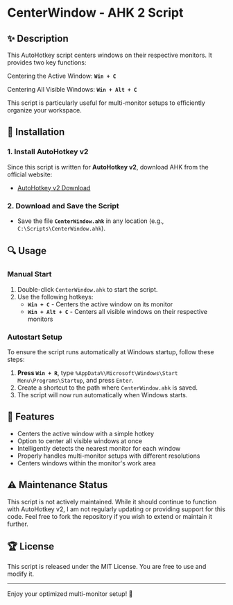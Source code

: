 # CenterWindow - AHK 2 Script

## ✨ Description

This AutoHotkey script centers windows on their respective monitors. It provides two key functions:

Centering the Active Window: **`Win + C`**

Centering All Visible Windows: **`Win + Alt + C`**

This script is particularly useful for multi-monitor setups to efficiently organize your workspace.

## 🔧 Installation

### 1. Install AutoHotkey v2

Since this script is written for **AutoHotkey v2**, download AHK from the official website:

* [AutoHotkey v2 Download](https://www.autohotkey.com/)

### 2. Download and Save the Script

* Save the file **`CenterWindow.ahk`** in any location (e.g., `C:\Scripts\CenterWindow.ahk`).

## 🔍 Usage

### Manual Start

1. Double-click `CenterWindow.ahk` to start the script.
2. Use the following hotkeys:
   * **`Win + C`** - Centers the active window on its monitor
   * **`Win + Alt + C`** - Centers all visible windows on their respective monitors

### Autostart Setup

To ensure the script runs automatically at Windows startup, follow these steps:

1. **Press `Win + R`**, type `%AppData%\Microsoft\Windows\Start Menu\Programs\Startup`, and press `Enter`.
2. Create a shortcut to the path where `CenterWindow.ahk` is saved.
3. The script will now run automatically when Windows starts.

## 🌟 Features

* Centers the active window with a simple hotkey
* Option to center all visible windows at once
* Intelligently detects the nearest monitor for each window
* Properly handles multi-monitor setups with different resolutions
* Centers windows within the monitor's work area

## ⚠️ Maintenance Status
This script is not actively maintained. While it should continue to function with AutoHotkey v2, I am not regularly updating or providing support for this code. Feel free to fork the repository if you wish to extend or maintain it further.

## 🏆 License

This script is released under the MIT License. You are free to use and modify it.

---

Enjoy your optimized multi-monitor setup! 🚀
